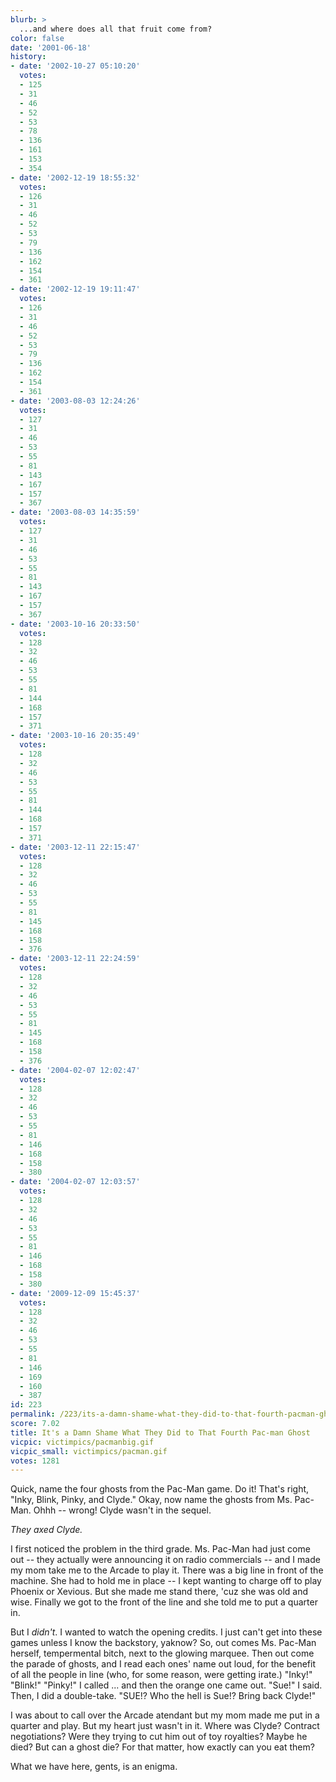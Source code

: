 ```yaml
---
blurb: >
  ...and where does all that fruit come from?
color: false
date: '2001-06-18'
history:
- date: '2002-10-27 05:10:20'
  votes:
  - 125
  - 31
  - 46
  - 52
  - 53
  - 78
  - 136
  - 161
  - 153
  - 354
- date: '2002-12-19 18:55:32'
  votes:
  - 126
  - 31
  - 46
  - 52
  - 53
  - 79
  - 136
  - 162
  - 154
  - 361
- date: '2002-12-19 19:11:47'
  votes:
  - 126
  - 31
  - 46
  - 52
  - 53
  - 79
  - 136
  - 162
  - 154
  - 361
- date: '2003-08-03 12:24:26'
  votes:
  - 127
  - 31
  - 46
  - 53
  - 55
  - 81
  - 143
  - 167
  - 157
  - 367
- date: '2003-08-03 14:35:59'
  votes:
  - 127
  - 31
  - 46
  - 53
  - 55
  - 81
  - 143
  - 167
  - 157
  - 367
- date: '2003-10-16 20:33:50'
  votes:
  - 128
  - 32
  - 46
  - 53
  - 55
  - 81
  - 144
  - 168
  - 157
  - 371
- date: '2003-10-16 20:35:49'
  votes:
  - 128
  - 32
  - 46
  - 53
  - 55
  - 81
  - 144
  - 168
  - 157
  - 371
- date: '2003-12-11 22:15:47'
  votes:
  - 128
  - 32
  - 46
  - 53
  - 55
  - 81
  - 145
  - 168
  - 158
  - 376
- date: '2003-12-11 22:24:59'
  votes:
  - 128
  - 32
  - 46
  - 53
  - 55
  - 81
  - 145
  - 168
  - 158
  - 376
- date: '2004-02-07 12:02:47'
  votes:
  - 128
  - 32
  - 46
  - 53
  - 55
  - 81
  - 146
  - 168
  - 158
  - 380
- date: '2004-02-07 12:03:57'
  votes:
  - 128
  - 32
  - 46
  - 53
  - 55
  - 81
  - 146
  - 168
  - 158
  - 380
- date: '2009-12-09 15:45:37'
  votes:
  - 128
  - 32
  - 46
  - 53
  - 55
  - 81
  - 146
  - 169
  - 160
  - 387
id: 223
permalink: /223/its-a-damn-shame-what-they-did-to-that-fourth-pacman-ghost/
score: 7.02
title: It's a Damn Shame What They Did to That Fourth Pac-man Ghost
vicpic: victimpics/pacmanbig.gif
vicpic_small: victimpics/pacman.gif
votes: 1281
---
```


Quick, name the four ghosts from the Pac-Man game. Do it! That's right,
"Inky, Blink, Pinky, and Clyde." Okay, now name the ghosts from Ms.
Pac-Man. Ohhh -- wrong! Clyde wasn't in the sequel.

*They axed Clyde.*

I first noticed the problem in the third grade. Ms. Pac-Man had just
come out -- they actually were announcing it on radio commercials -- and
I made my mom take me to the Arcade to play it. There was a big line in
front of the machine. She had to hold me in place -- I kept wanting to
charge off to play Phoenix or Xevious. But she made me stand there, 'cuz
she was old and wise. Finally we got to the front of the line and she
told me to put a quarter in.

But I *didn't*. I wanted to watch the opening credits. I just can't get
into these games unless I know the backstory, yaknow? So, out comes Ms.
Pac-Man herself, tempermental bitch, next to the glowing marquee. Then
out come the parade of ghosts, and I read each ones' name out loud, for
the benefit of all the people in line (who, for some reason, were
getting irate.) "Inky!" "Blink!" "Pinky!" I called ... and then the
orange one came out. "Sue!" I said. Then, I did a double-take. "SUE!?
Who the hell is Sue!? Bring back Clyde!"

I was about to call over the Arcade atendant but my mom made me put in a
quarter and play. But my heart just wasn't in it. Where was Clyde?
Contract negotiations? Were they trying to cut him out of toy royalties?
Maybe he died? But can a ghost die? For that matter, how exactly can you
eat them?

What we have here, gents, is an enigma.